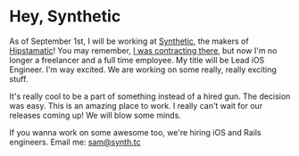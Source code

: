 # Hey, Synthetic

As of September 1st, I will be working at [Synthetic](http://heysynthetic.com), the makers of [Hipstamatic](http://hipstamatic.com/)! You may remember, [I was contracting there](http://samsoff.es/posts/hipstamatic), but now I'm no longer a freelancer and a full time employee. My title will be Lead iOS Engineer. I'm way excited. We are working  on some really, really exciting stuff.

It's really cool to be a part of something instead of a hired gun. The decision was easy. This is an amazing place to work. I really can't wait for our releases coming up! We will blow some minds.

If you wanna work on some awesome too, we're hiring iOS and Rails engineers. Email me: [sam@synth.tc](mailto:sam@synth.tc)
